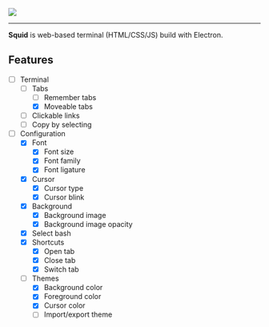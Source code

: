 ![](https://i.imgur.com/Rfsn3tg.png)

----

**Squid** is web-based terminal (HTML/CSS/JS) build with Electron.

## Features
* [ ] Terminal
    * [ ] Tabs
        * [ ] Remember tabs
        * [x] Moveable tabs
    * [ ] Clickable links
    * [ ] Copy by selecting
* [ ] Configuration
    * [x] Font
        * [x] Font size
        * [x] Font family
        * [x] Font ligature
    * [x] Cursor
        * [x] Cursor type
        * [x] Cursor blink
    * [x] Background
        * [x] Background image
        * [x] Background image opacity
    * [x] Select bash
    * [x] Shortcuts
        * [x] Open tab
        * [x] Close tab
        * [x] Switch tab
    * [ ] Themes
        * [x] Background color
        * [x] Foreground color
        * [x] Cursor color
        * [ ] Import/export theme  
